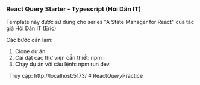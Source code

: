 ### React Query Starter - Typescript (Hỏi Dân IT)

Template này được sử dụng cho series "A State Manager for React" của tác giả Hỏi Dân IT (Eric)

Các bước cần làm:

1. Clone dự án
2. Cài đặt các thư viện cần thiết: npm i
3. Chạy dự án với câu lệnh: npm run dev

 
Truy cập:  http://localhost:5173/
#   R e a c t _ Q u e r y _ P r a c t i c e  
 